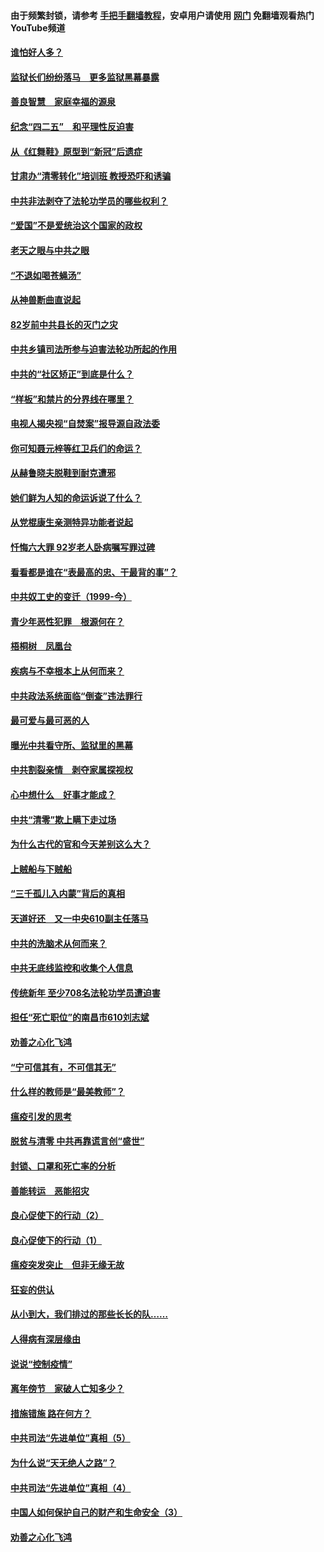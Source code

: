#### 由于频繁封锁，请参考 [手把手翻墙教程](https://github.com/gfw-breaker/guides/wiki/)，安卓用户请使用 [网门](https://github.com/gfw-breaker/nogfw/blob/master/dl.md?t=04271201) 免翻墙观看热门YouTube频道 

#### [谁怕好人多？](../pages/19/423774.md?t=04271201) 

#### [监狱长们纷纷落马　更多监狱黑幕暴露](../pages/19/423787.md?t=04271201) 

#### [善良智慧　家庭幸福的源泉](../pages/19/423632.md?t=04271201) 

#### [纪念“四二五”　和平理性反迫害](../pages/19/423660.md?t=04271201) 

#### [从《红舞鞋》原型到“新冠”后遗症](../pages/19/423509.md?t=04271201) 

#### [甘肃办“清零转化”培训班 教授恐吓和诱骗](../pages/19/423498.md?t=04271201) 

#### [中共非法剥夺了法轮功学员的哪些权利？](../pages/19/423392.md?t=04271201) 

#### [“爱国”不是爱统治这个国家的政权](../pages/19/423029.md?t=04271201) 

#### [老天之眼与中共之眼](../pages/19/423378.md?t=04271201) 

#### [“不退如喝苍蝇汤”](../pages/19/423287.md?t=04271201) 

#### [从神兽断曲直说起](../pages/19/423201.md?t=04271201) 

#### [82岁前中共县长的灭门之灾](../pages/19/423055.md?t=04271201) 

#### [中共乡镇司法所参与迫害法轮功所起的作用](../pages/19/423064.md?t=04271201) 

#### [中共的“社区矫正”到底是什么？](../pages/19/422870.md?t=04271201) 

#### [“样板”和禁片的分界线在哪里？](../pages/19/422704.md?t=04271201) 

#### [电视人揭央视“自焚案”报导源自政法委](../pages/19/422770.md?t=04271201) 

#### [你可知聂元梓等红卫兵们的命运？](../pages/19/422848.md?t=04271201) 

#### [从赫鲁晓夫脱鞋到耐克遭邪](../pages/19/422826.md?t=04271201) 

#### [她们鲜为人知的命运诉说了什么？](../pages/19/422754.md?t=04271201) 

#### [从党棍康生亲测特异功能者说起](../pages/19/422657.md?t=04271201) 

#### [忏悔六大罪 92岁老人卧病嘱写罪过碑](../pages/19/422750.md?t=04271201) 

#### [看看都是谁在“表最高的忠、干最背的事”？](../pages/19/422703.md?t=04271201) 

#### [中共奴工史的变迁（1999-今）](../pages/19/422656.md?t=04271201) 

#### [青少年恶性犯罪　根源何在？](../pages/19/422449.md?t=04271201) 

#### [梧桐树　凤凰台](../pages/19/422442.md?t=04271201) 

#### [疾病与不幸根本上从何而来？](../pages/19/422438.md?t=04271201) 

#### [中共政法系统面临“倒查”违法罪行](../pages/19/422497.md?t=04271201) 

#### [最可爱与最可恶的人](../pages/19/422448.md?t=04271201) 

#### [曝光中共看守所、监狱里的黑幕](../pages/19/422390.md?t=04271201) 

#### [中共割裂亲情　剥夺家属探视权](../pages/19/422364.md?t=04271201) 

#### [心中想什么　好事才能成？](../pages/19/422318.md?t=04271201) 

#### [中共“清零”欺上瞒下走过场](../pages/19/422306.md?t=04271201) 

#### [为什么古代的官和今天差别这么大？](../pages/19/422228.md?t=04271201) 

#### [上贼船与下贼船](../pages/19/422276.md?t=04271201) 

#### [“三千孤儿入内蒙”背后的真相](../pages/19/422229.md?t=04271201) 

#### [天道好还　又一中央610副主任落马](../pages/19/422155.md?t=04271201) 

#### [中共的洗脑术从何而来？](../pages/19/422154.md?t=04271201) 

#### [中共无底线监控和收集个人信息](../pages/19/422039.md?t=04271201) 

#### [传统新年 至少708名法轮功学员遭迫害](../pages/19/421946.md?t=04271201) 

#### [担任“死亡职位”的南昌市610刘志斌](../pages/19/421957.md?t=04271201) 

#### [劝善之心化飞鸿](../pages/19/421164.md?t=04271201) 

#### [“宁可信其有，不可信其无”](../pages/19/421691.md?t=04271201) 

#### [什么样的教师是“最美教师”？](../pages/19/421755.md?t=04271201) 

#### [瘟疫引发的思考](../pages/19/421594.md?t=04271201) 

#### [脱贫与清零 中共再靠谎言创“盛世”](../pages/19/421590.md?t=04271201) 

#### [封锁、口罩和死亡率的分析](../pages/19/421495.md?t=04271201) 

#### [善能转运　恶能招灾](../pages/19/421334.md?t=04271201) 

#### [良心促使下的行动（2）](../pages/19/421361.md?t=04271201) 

#### [良心促使下的行动（1）](../pages/19/421302.md?t=04271201) 

#### [瘟疫突发突止　但非无缘无故](../pages/19/421281.md?t=04271201) 

#### [狂妄的供认](../pages/19/421199.md?t=04271201) 

#### [从小到大，我们排过的那些长长的队……](../pages/19/421243.md?t=04271201) 

#### [人得病有深层缘由](../pages/19/420864.md?t=04271201) 

#### [说说“控制疫情”](../pages/19/420831.md?t=04271201) 

#### [离年傍节　家破人亡知多少？](../pages/19/420563.md?t=04271201) 

#### [措施错施  路在何方？](../pages/19/420076.md?t=04271201) 

#### [中共司法“先进单位”真相（5）](../pages/19/419453.md?t=04271201) 

#### [为什么说“天无绝人之路”？](../pages/19/419618.md?t=04271201) 

#### [中共司法“先进单位”真相（4）](../pages/19/419452.md?t=04271201) 

#### [中国人如何保护自己的财产和生命安全（3）](../pages/19/419405.md?t=04271201) 

#### [劝善之心化飞鸿](../pages/19/418758.md?t=04271201) 

